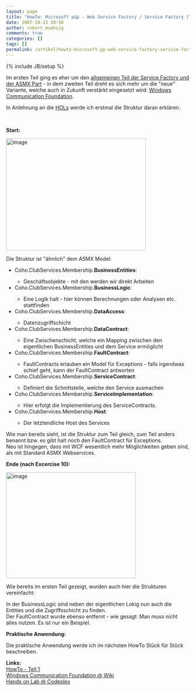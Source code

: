 ```yaml
---
layout: page
title: "HowTo: Microsoft p&p - Web Service Factory / Service Factory (Teil 2: WCF Variante)"
date: 2007-10-22 20:58
author: robert.muehsig
comments: true
categories: []
tags: []
permalink: /artikel/howto-microsoft-pp-web-service-factory-service-factory-teil-2-wcf-variante
---
```

{% include JB/setup %}
<p>Im ersten Teil ging es eher um den <a href="{{BASE_PATH}}/artikel/howto-microsoft-pp-web-service-factory-service-factory-teil-1-grundlagen-asmx-variante/">allgemeinen Teil der Service Factory und der ASMX Part</a>&nbsp;- in dem zweiten Teil dreht es sich mehr um die "neue" Variante, welche auch in Zukunft verstärkt eingesetzt wird: <a href="http://de.wikipedia.org/wiki/Windows_Communication_Foundation">Windows Communication Foundation</a>.</p> <p>In Anlehnung an die <a href="http://www.codeplex.com/servicefactory/Wiki/View.aspx?title=HandsOnLab&amp;referringTitle=Home">HOLs</a> werde ich erstmal die Struktur daran erklären.</p> <p>&nbsp;</p> <p><strong>Start:</strong></p> <p><a href="{{BASE_PATH}}/assets/wp-images/image85.png" atomicselection="true"><img style="border-right: 0px; border-top: 0px; border-left: 0px; border-bottom: 0px" height="307" alt="image" src="{{BASE_PATH}}/assets/wp-images/image-thumb64.png" width="383" border="0"></a> </p> <p>Die Struktur ist "ähnlich" dem ASMX Model:</p> <ul> <li>Coho.ClubServices.Membership.<strong>BusinessEntities</strong>:</li> <ul> <li>Geschäftsobjekte - mit den werden wir direkt Arbeiten</li></ul> <li>Coho.ClubServices.Membership.<strong>BusinessLogic</strong>:</li> <ul> <li>Eine Logik halt - hier können Berechnungen oder Analysen etc. stattfinden</li></ul> <li>Coho.ClubServices.Membership.<strong>DataAccess</strong>:</li> <ul> <li>Datenzugriffschicht</li></ul> <li>Coho.ClubServices.Membership.<strong>DataContract</strong>:</li> <ul> <li>Eine Zwischenschicht, welche ein Mapping zwischen den eigentlichen BusinessEntities und dem Service ermöglicht</li></ul> <li>Coho.ClubServices.Membership.<strong>FaultContract</strong>:</li> <ul> <li>FaultContracts erlauben ein Model für Exceptions - falls irgendwas schief geht, kann der FaultContract antworten</li></ul> <li>Coho.ClubServices.Membership.<strong>ServiceContract</strong>:</li> <ul> <li>Definiert die Schnittstelle, welche den Service ausmachen</li></ul> <li>Coho.ClubServices.Membership.<strong>ServiceImplementation</strong>:</li> <ul> <li>Hier erfolgt die Implementierung des ServiceContracts.</li></ul> <li>Coho.ClubServices.Membership.<strong>Host</strong>:</li> <ul> <li>Der letztendliche Host des Services</li></ul></ul> <p>Wie man bereits sieht, ist die Struktur zum Teil gleich, zum Teil anders benannt bzw. es gibt halt noch den FaultContract für Exceptions.<br>Neu ist hingegen, dass mit WCF wesentlich mehr Möglichkeiten geben sind, als mit Standard ASMX Webservices.</p> <p><strong>Ende (nach Excercise 10):</strong></p> <p><a href="{{BASE_PATH}}/assets/wp-images/image86.png" atomicselection="true"><img style="border-right: 0px; border-top: 0px; border-left: 0px; border-bottom: 0px" height="290" alt="image" src="{{BASE_PATH}}/assets/wp-images/image-thumb65.png" width="355" border="0"></a> </p> <p>Wie bereits im ersten Teil gezeigt, wurden auch hier die Strukturen vereinfacht:</p> <p>In der BusinessLogic sind neben der eigentlichen Lokig nun auch die Entities und die Zugriffsschicht zu finden.<br>Der FaultContract wurde ebenso entfernt - wie gesagt: Man muss nicht alles nutzen. Es ist nur ein Beispiel.</p> <p><strong>Praktische Anwendung:</strong></p> <p>Die praktische Anwendung werde ich im nächsten HowTo Stück für Stück beschreiben.</p> <p><strong>Links:<br></strong><a href="{{BASE_PATH}}/artikel/howto-microsoft-pp-web-service-factory-service-factory-teil-1-grundlagen-asmx-variante/">HowTo - Teil 1</a><br><a href="http://de.wikipedia.org/wiki/Windows_Communication_Foundation">Windows Communication Foundation @ Wiki</a><br><a href="http://www.codeplex.com/servicefactory/Wiki/View.aspx?title=HandsOnLab&amp;referringTitle=Home">Hands on Lab @ Codeplex</a></p>
